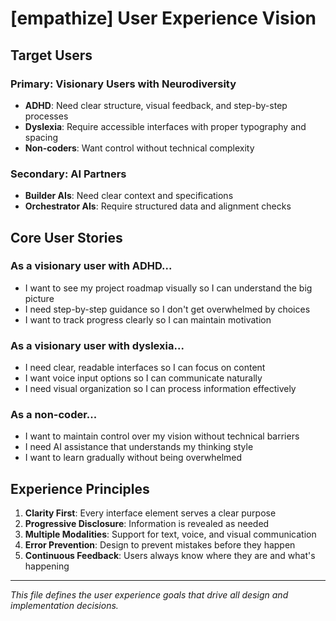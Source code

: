 # [empathize] User Experience Vision

## Target Users

### Primary: Visionary Users with Neurodiversity
- **ADHD**: Need clear structure, visual feedback, and step-by-step processes
- **Dyslexia**: Require accessible interfaces with proper typography and spacing
- **Non-coders**: Want control without technical complexity

### Secondary: AI Partners
- **Builder AIs**: Need clear context and specifications
- **Orchestrator AIs**: Require structured data and alignment checks

## Core User Stories

### As a visionary user with ADHD...
- I want to see my project roadmap visually so I can understand the big picture
- I need step-by-step guidance so I don't get overwhelmed by choices
- I want to track progress clearly so I can maintain motivation

### As a visionary user with dyslexia...
- I need clear, readable interfaces so I can focus on content
- I want voice input options so I can communicate naturally
- I need visual organization so I can process information effectively

### As a non-coder...
- I want to maintain control over my vision without technical barriers
- I need AI assistance that understands my thinking style
- I want to learn gradually without being overwhelmed

## Experience Principles

1. **Clarity First**: Every interface element serves a clear purpose
2. **Progressive Disclosure**: Information is revealed as needed
3. **Multiple Modalities**: Support for text, voice, and visual communication
4. **Error Prevention**: Design to prevent mistakes before they happen
5. **Continuous Feedback**: Users always know where they are and what's happening

---

*This file defines the user experience goals that drive all design and implementation decisions.* 
